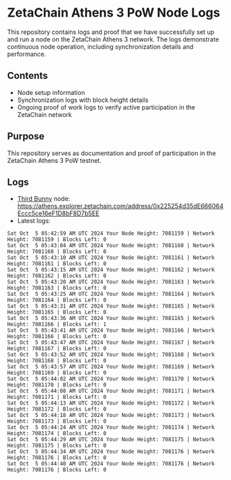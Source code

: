 # ZetaChain Athens 3 PoW Node Logs
This repository contains logs and proof that we have successfully set up and run a node on the ZetaChain Athens 3 network. The logs demonstrate continuous node operation, including synchronization details and performance.

## Contents
- Node setup information
- Synchronization logs with block height details
- Ongoing proof of work logs to verify active participation in the ZetaChain network

## Purpose
This repository serves as documentation and proof of participation in the ZetaChain Athens 3 PoW testnet.

## Logs

- [Third Bunny](https://thirdbunny.xyz/) node: https://athens.explorer.zetachain.com/address/0x225254d35dE666064Eccc5ce16eF1D8bF8D7b5EE
- Latest logs:
```
Sat Oct  5 05:42:59 AM UTC 2024 Your Node Height: 7081159 | Network Height: 7081159 | Blocks Left: 0
Sat Oct  5 05:43:04 AM UTC 2024 Your Node Height: 7081160 | Network Height: 7081160 | Blocks Left: 0
Sat Oct  5 05:43:10 AM UTC 2024 Your Node Height: 7081161 | Network Height: 7081161 | Blocks Left: 0
Sat Oct  5 05:43:15 AM UTC 2024 Your Node Height: 7081162 | Network Height: 7081162 | Blocks Left: 0
Sat Oct  5 05:43:20 AM UTC 2024 Your Node Height: 7081163 | Network Height: 7081163 | Blocks Left: 0
Sat Oct  5 05:43:25 AM UTC 2024 Your Node Height: 7081164 | Network Height: 7081164 | Blocks Left: 0
Sat Oct  5 05:43:31 AM UTC 2024 Your Node Height: 7081165 | Network Height: 7081165 | Blocks Left: 0
Sat Oct  5 05:43:36 AM UTC 2024 Your Node Height: 7081165 | Network Height: 7081166 | Blocks Left: 1
Sat Oct  5 05:43:41 AM UTC 2024 Your Node Height: 7081166 | Network Height: 7081166 | Blocks Left: 0
Sat Oct  5 05:43:47 AM UTC 2024 Your Node Height: 7081167 | Network Height: 7081167 | Blocks Left: 0
Sat Oct  5 05:43:52 AM UTC 2024 Your Node Height: 7081168 | Network Height: 7081168 | Blocks Left: 0
Sat Oct  5 05:43:57 AM UTC 2024 Your Node Height: 7081169 | Network Height: 7081169 | Blocks Left: 0
Sat Oct  5 05:44:02 AM UTC 2024 Your Node Height: 7081170 | Network Height: 7081170 | Blocks Left: 0
Sat Oct  5 05:44:08 AM UTC 2024 Your Node Height: 7081171 | Network Height: 7081171 | Blocks Left: 0
Sat Oct  5 05:44:13 AM UTC 2024 Your Node Height: 7081172 | Network Height: 7081172 | Blocks Left: 0
Sat Oct  5 05:44:18 AM UTC 2024 Your Node Height: 7081173 | Network Height: 7081173 | Blocks Left: 0
Sat Oct  5 05:44:24 AM UTC 2024 Your Node Height: 7081174 | Network Height: 7081174 | Blocks Left: 0
Sat Oct  5 05:44:29 AM UTC 2024 Your Node Height: 7081175 | Network Height: 7081175 | Blocks Left: 0
Sat Oct  5 05:44:34 AM UTC 2024 Your Node Height: 7081176 | Network Height: 7081176 | Blocks Left: 0
Sat Oct  5 05:44:40 AM UTC 2024 Your Node Height: 7081176 | Network Height: 7081176 | Blocks Left: 0
```

